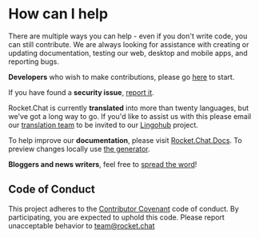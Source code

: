 # How can I help

There are multiple ways you can help - even if you don't write code,
you can still contribute.
We are always looking for assistance with creating or updating documentation,
testing our web, desktop and mobile apps, and reporting bugs.

**Developers** who wish to make contributions,
please go [here](/1.%20Contributing/Developing/) to start.

If you have found a **security issue**,
[report it](/1.%20Contributing/Security/).

Rocket.Chat is currently **translated** into more than twenty languages,
but we've got a long way to go.
If you'd like to assist us with this please email our
[translation team](mailto:translations@rocket.chat) to be invited to our [Lingohub](https://translate.lingohub.com) project.

To help improve our **documentation**, please visit [Rocket.Chat.Docs](https://github.com/RocketChat/Rocket.Chat.Docs).
To preview changes locally use [the generator](https://github.com/RocketChat/Rocket.Chat.Docs.Generator).

**Bloggers and news writers**, feel free to [spread the word](/1.%20Contributing/Promoting/)!

## Code of Conduct

This project adheres to the [Contributor Covenant](http://contributor-covenant.org) code of conduct.
By participating, you are expected to uphold this code.
Please report unacceptable behavior to team@rocket.chat
